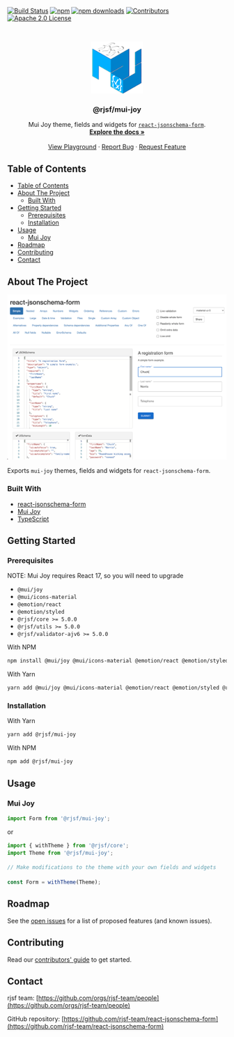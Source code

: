 [![Build Status][build-shield]][build-url]
[![npm][npm-shield]][npm-url]
[![npm downloads][npm-dl-shield]][npm-dl-url]
[![Contributors][contributors-shield]][contributors-url]
[![Apache 2.0 License][license-shield]][license-url]

<!-- PROJECT LOGO -->
<br />
<p align="center">
  <a href="https://github.com/rjsf-team/react-jsonschema-form">
    <img src="https://raw.githubusercontent.com/rjsf-team/react-jsonschema-form/7ebc86621d8df8c21f0c39bcca6d476f6f7a2051/packages/mui/logo.png" alt="Logo" width="120" height="120">
  </a>

  <h3 align="center">@rjsf/mui-joy</h3>

  <p align="center">
  Mui Joy theme, fields and widgets for <a href="https://github.com/rjsf-team/react-jsonschema-form/"><code>react-jsonschema-form</code></a>.
    <br />
    <a href="https://rjsf-team.github.io/react-jsonschema-form/docs/"><strong>Explore the docs »</strong></a>
    <br />
    <br />
    <a href="https://rjsf-team.github.io/react-jsonschema-form/">View Playground</a>
    ·
    <a href="https://github.com/rjsf-team/react-jsonschema-form/issues">Report Bug</a>
    ·
    <a href="https://github.com/rjsf-team/react-jsonschema-form/issues">Request Feature</a>
  </p>
</p>

<!-- TABLE OF CONTENTS -->

## Table of Contents

- [Table of Contents](#table-of-contents)
- [About The Project](#about-the-project)
  - [Built With](#built-with)
- [Getting Started](#getting-started)
  - [Prerequisites](#prerequisites)
  - [Installation](#installation)
- [Usage](#usage)
  - [Mui Joy](#mui-joy)
- [Roadmap](#roadmap)
- [Contributing](#contributing)
- [Contact](#contact)

<!-- ABOUT THE PROJECT -->

## About The Project

[![@rjsf/mui Screen Shot][product-screenshot]](https://rjsf-team.github.io/@rjsf/mui-joy)

Exports `mui-joy` themes, fields and widgets for `react-jsonschema-form`.

### Built With

- [react-jsonschema-form](https://github.com/rjsf-team/react-jsonschema-form/)
- [Mui Joy](https://mui.com/joy-ui/getting-started/)
- [TypeScript](https://www.typescriptlang.org/)

<!-- GETTING STARTED -->

## Getting Started

### Prerequisites

NOTE: Mui Joy requires React 17, so you will need to upgrade

- `@mui/joy`
- `@mui/icons-material`
- `@emotion/react`
- `@emotion/styled`
- `@rjsf/core >= 5.0.0`
- `@rjsf/utils >= 5.0.0`
- `@rjsf/validator-ajv6 >= 5.0.0`

With NPM

```bash
npm install @mui/joy @mui/icons-material @emotion/react @emotion/styled @rjsf/core @rjsf/utils @rjsf/validator-ajv6
```

With Yarn

```bash
yarn add @mui/joy @mui/icons-material @emotion/react @emotion/styled @rjsf/core @rjsf/utils @rjsf/validator-ajv6
```

### Installation

With Yarn

```bash
yarn add @rjsf/mui-joy
```

With NPM

```bash
npm add @rjsf/mui-joy
```

<!-- USAGE EXAMPLES -->

## Usage

### Mui Joy

```js
import Form from '@rjsf/mui-joy';
```

or

```js
import { withTheme } from '@rjsf/core';
import Theme from '@rjsf/mui-joy';

// Make modifications to the theme with your own fields and widgets

const Form = withTheme(Theme);
```

<!-- ROADMAP -->

## Roadmap

See the [open issues](https://github.com/rjsf-team/react-jsonschema-form/issues) for a list of proposed features (and known issues).

<!-- CONTRIBUTING -->

## Contributing

Read our [contributors' guide](https://rjsf-team.github.io/react-jsonschema-form/docs/contributing/) to get started.

<!-- CONTACT -->

## Contact

rjsf team: [https://github.com/orgs/rjsf-team/people](https://github.com/orgs/rjsf-team/people)

GitHub repository: [https://github.com/rjsf-team/react-jsonschema-form](https://github.com/rjsf-team/react-jsonschema-form)

<!-- MARKDOWN LINKS & IMAGES -->
<!-- https://www.markdownguide.org/basic-syntax/#reference-style-links -->

[build-shield]: https://github.com/rjsf-team/react-jsonschema-form/workflows/CI/badge.svg
[build-url]: https://github.com/rjsf-team/react-jsonschema-form/actions
[contributors-shield]: https://img.shields.io/github/contributors/rjsf-team/react-jsonschema-form.svg
[contributors-url]: https://github.com/rjsf-team/react-jsonschema-form/graphs/contributors
[license-shield]: https://img.shields.io/badge/license-Apache%202.0-blue.svg?style=flat-square
[license-url]: https://choosealicense.com/licenses/apache-2.0/
[npm-shield]: https://img.shields.io/npm/v/@rjsf/mui/latest.svg?style=flat-square
[npm-url]: https://www.npmjs.com/package/@rjsf/mui
[npm-dl-shield]: https://img.shields.io/npm/dm/@rjsf/mui.svg?style=flat-square
[npm-dl-url]: https://www.npmjs.com/package/@rjsf/mui
[product-screenshot]: https://raw.githubusercontent.com/rjsf-team/react-jsonschema-form/e2e1181d1020f18cad0c80c661ddae28edb9794e/packages/mui/screenshot.png
